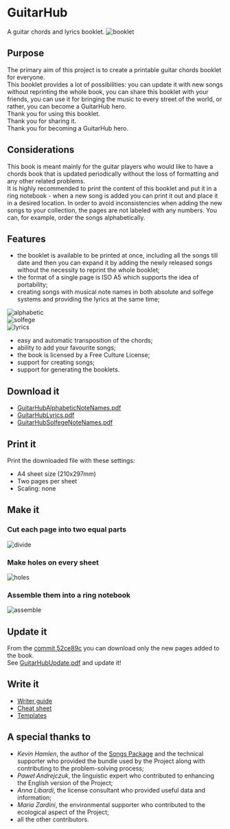 # GuitarHub
A guitar chords and lyrics booklet.
![booklet](src/img/forReadme/IMG_20180919_115431.jpg)

## Purpose
The primary aim of this project is to create a printable guitar chords booklet for everyone.  
This booklet provides a lot of possibilities: you can update it with new songs without reprinting the whole book, you can share this booklet with your friends, you can use it for bringing the music to every street of the world, or rather, you can become a GuitarHub hero.  
Thank you for using this booklet.  
Thank you for sharing it.  
Thank you for becoming a GuitarHub hero.  

## Considerations
This book is meant mainly for the guitar players who would like to have a chords book that is updated periodically without the loss of formatting and any other related problems.  
It is highly recommended to print the content of this booklet and put it in a ring notebook - when a new song is added you can print it out and place it in a desired location. In order to avoid inconsistencies when adding the new songs to your collection, the pages are not labeled with any numbers. You can, for example, order the songs alphabetically.  

## Features
* the booklet is available to be printed at once, including all the songs till date and then you can expand it by adding the newly released songs without the necessity to reprint the whole booklet;
* the format of a single page is ISO A5 which supports the idea of  portability;
* creating songs with musical note names in both absolute and solfege systems and providing the lyrics at the same time;

![alphabetic](src/img/forReadme/alphabetic.png)  
![solfege](src/img/forReadme/solfege.png)  
![lyrics](src/img/forReadme/lyrics.png)  

* easy and automatic transposition of the chords;
* ability to add your favourite songs;
* the book is licensed by a Free Culture License;
* support for creating songs;
* support for generating the booklets.

## Download it
* [GuitarHubAlphabeticNoteNames.pdf](https://github.com/PietroPrandini/GuitarHub/raw/master/GuitarHubAlphabeticNoteNames.pdf)
* [GuitarHubLyrics.pdf](https://github.com/PietroPrandini/GuitarHub/raw/master/GuitarHubLyrics.pdf)
* [GuitarHubSolfegeNoteNames.pdf](https://github.com/PietroPrandini/GuitarHub/raw/master/GuitarHubSolfegeNoteNames.pdf)

## Print it
Print the downloaded file with these settings:
- A4 sheet size (210x297mm)
- Two pages per sheet
- Scaling: none

## Make it
### Cut each page into two equal parts
![divide](src/img/forReadme/divide.jpg)
### Make holes on every sheet
![holes](src/img/forReadme/holes.jpg)
### Assemble them into a ring notebook
![assemble](src/img/forReadme/assemble.jpg)

## Update it
From the [commit 52ce89c](https://github.com/PietroPrandini/GuitarHub/commit/52ce89ca96925727faf718a87e9bd916d5a24eb0) you can download only the new pages added to the book.  
See [GuitarHubUpdate.pdf](https://github.com/PietroPrandini/GuitarHub/raw/master/GuitarHubUpdate.pdf) and update it!    

## Write it
* [Writer guide](https://github.com/PietroPrandini/GuitarHub/blob/master/WRITE.md)
* [Cheat sheet](https://github.com/PietroPrandini/GuitarHub/blob/master/CHEATSHEET.md)
* [Templates](https://github.com/PietroPrandini/GuitarHub/tree/master/src/templates)

## A special thanks to
* *Kevin Hamlen*, the author of the [Songs Package](http://songs.sourceforge.net/) and the technical supporter who provided the bundle used by the Project along with contributing to the problem-solving process;
* *Paweł Andrejczuk*, the linguistic expert who contributed to enhancing the English version of the Project;
* *Anna Libardi*, the license consultant who provided useful data and information;
* *Maria Zardini*, the environmental supporter who contributed to the ecological aspect of the Project;
* all the other contributors.
